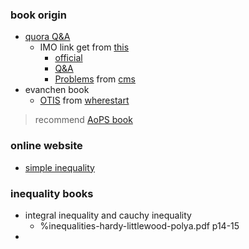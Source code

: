 ### book origin 
- [quora Q&A](https://www.quora.com/What-are-some-good-books-on-inequalities)
  - IMO link get from [this](https://sites.google.com/site/imocanada/)
    - [official](https://imomath.com/index.cgi?page=inequalitiesIntroduction)
    - [Q&A](https://artofproblemsolving.com/community/c3222_imo)
    - [Problems](http://www.imo-official.org/problems.aspx) from [cms](https://cms.math.ca/competitions/problem-solving-resources/)
- evanchen book
  - [OTIS](https://web.evanchen.cc/excerpts.html) from [wherestart](https://web.evanchen.cc/wherestart.html)

> recommend [AoPS book](https://artofproblemsolving.com/store/list.php#all) 

### online website 
- [simple inequality](https://math24.net/proving-inequalities.html#example1)

### inequality books 
- integral inequality and cauchy inequality 
  - %inequalities-hardy-littlewood-polya.pdf p14-15
- 